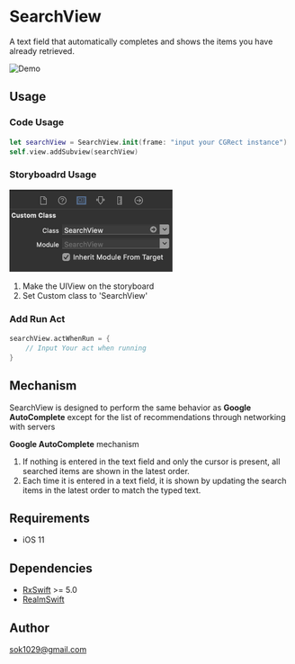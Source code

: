 # SearchView
A text field that automatically completes and shows the items you have already retrieved.


<img alt="Demo" src="/resources/demo.GIF?raw=true" width="290">&nbsp;


## Usage

### Code Usage

```swift
let searchView = SearchView.init(frame: "input your CGRect instance")
self.view.addSubview(searchView)

```

### Storyboadrd Usage

<img alt="Demo" src="/resources/usage.png?raw=true" width="290">&nbsp;

1. Make the UIView on the storyboard
2. Set Custom class to 'SearchView'

### Add Run Act 

```swift
searchView.actWhenRun = {
    // Input Your act when running
}

```

## Mechanism

SearchView is designed to perform the same behavior as **Google AutoComplete** except for the list of recommendations through networking with servers

**Google AutoComplete** mechanism

1.  If nothing is entered in the text field and only the cursor is present, all searched items are shown in the latest order.
2.  Each time it is entered in a text field, it is shown by updating the search items in the latest order to match the typed text.


## Requirements

* iOS 11

## Dependencies

* [RxSwift](https://github.com/ReactiveX/RxSwift) >= 5.0
* [RealmSwift](https://github.com/realm/realm-cocoa) 

## Author

sok1029@gmail.com
